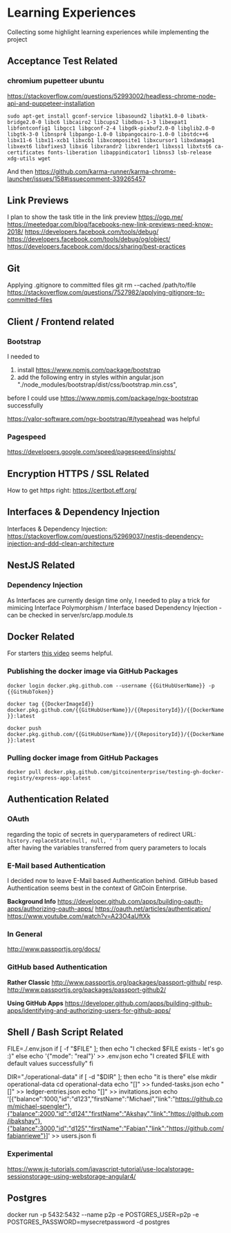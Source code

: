 # Learning Experiences

Collecting some highlight learning experiences while implementing the project

## Acceptance Test Related

### chromium pupetteer ubuntu

https://stackoverflow.com/questions/52993002/headless-chrome-node-api-and-puppeteer-installation

`sudo apt-get install gconf-service libasound2 libatk1.0-0 libatk-bridge2.0-0 libc6 libcairo2 libcups2 libdbus-1-3 libexpat1 libfontconfig1 libgcc1 libgconf-2-4 libgdk-pixbuf2.0-0 libglib2.0-0 libgtk-3-0 libnspr4 libpango-1.0-0 libpangocairo-1.0-0 libstdc++6 libx11-6 libx11-xcb1 libxcb1 libxcomposite1 libxcursor1 libxdamage1 libxext6 libxfixes3 libxi6 libxrandr2 libxrender1 libxss1 libxtst6 ca-certificates fonts-liberation libappindicator1 libnss3 lsb-release xdg-utils wget`

And then https://github.com/karma-runner/karma-chrome-launcher/issues/158#issuecomment-339265457


## Link Previews
I plan to show the task title in the link preview
https://ogp.me/
https://meetedgar.com/blog/facebooks-new-link-previews-need-know-2018/
https://developers.facebook.com/tools/debug/
https://developers.facebook.com/tools/debug/og/object/
https://developers.facebook.com/docs/sharing/best-practices



## Git
Applying .gitignore to committed files
git rm --cached /path/to/file
https://stackoverflow.com/questions/7527982/applying-gitignore-to-committed-files


## Client / Frontend related

### Bootstrap

I needed to

1. install https://www.npmjs.com/package/bootstrap
2. add the following entry in styles within angular.json
   "./node_modules/bootstrap/dist/css/bootstrap.min.css",

before I could use https://www.npmjs.com/package/ngx-bootstrap successfully

https://valor-software.com/ngx-bootstrap/#/typeahead was helpful

### Pagespeed

https://developers.google.com/speed/pagespeed/insights/

## Encryption HTTPS / SSL Related

How to get https right: https://certbot.eff.org/

## Interfaces & Dependency Injection
Interfaces & Dependency Injection: https://stackoverflow.com/questions/52969037/nestjs-dependency-injection-and-ddd-clean-architecture

## NestJS Related

### Dependency Injection

As Interfaces are currently design time only, I needed to play a trick for mimicing Interface Polymorphism / Interface based Dependency Injection - can be checked in server/src/app.module.ts

## Docker Related
For starters [this video](https://www.youtube.com/watch?v=CsWoMpK3EtE) seems helpful.

### Publishing the docker image via GitHub Packages
```docker login docker.pkg.github.com --username {{GitHubUserName}} -p {{GitHubToken}}```

```docker tag {{DockerImageId}} docker.pkg.github.com/{{GitHubUserName}}/{{RepositoryId}}/{{DockerName}}:latest```

```docker push docker.pkg.github.com/{{GitHubUserName}}/{{RepositoryId}}/{{DockerName}}:latest```

### Pulling docker image from GitHub Packages
```docker pull docker.pkg.github.com/gitcoinenterprise/testing-gh-docker-registry/express-app:latest```


## Authentication Related
### OAuth
regarding the topic of secrets in queryparameters of redirect URL:
```history.replaceState(null, null, ' ')```  
after having the variables transferred from query parameters to locals

### E-Mail based Authentication
I decided now to leave E-Mail based Authentication behind. GitHub based Authentication seems best in the context of GitCoin Enterprise.

**Background Info**
https://developer.github.com/apps/building-oauth-apps/authorizing-oauth-apps/
https://oauth.net/articles/authentication/
https://www.youtube.com/watch?v=A23O4aUftXk


### In General
http://www.passportjs.org/docs/

### GitHub based Authentication
**Rather Classic**
http://www.passportjs.org/packages/passport-github/ resp.
http://www.passportjs.org/packages/passport-github2/

**Using GitHub Apps**
https://developer.github.com/apps/building-github-apps/identifying-and-authorizing-users-for-github-apps/

## Shell / Bash Script Related

FILE=./.env.json
if [ -f "$FILE" ]; then
echo "I checked $FILE exists - let's go :)"
else
    echo '{"mode": "real"}' >> .env.json
    echo "I created $FILE with default values successfully"
fi


DIR="./operational-data"
if [ -d "$DIR" ]; then
  echo "it is there"
else
  mkdir operational-data
  cd operational-data
  echo "[]" >> funded-tasks.json
  echo "[]" >> ledger-entries.json
  echo "[]" >> invitations.json
  echo '[{"balance":1000,"id":"d123","firstName":"Michael","link":"https://github.com/michael-spengler"},{"balance":2000,"id":"d124","firstName":"Akshay","link":"https://github.com/ibakshay"},{"balance":3000,"id":"d125","firstName":"Fabian","link":"https://github.com/fabianriewe"}]' >> users.json
fi

### Experimental
https://www.js-tutorials.com/javascript-tutorial/use-localstorage-sessionstorage-using-webstorage-angular4/

## Postgres
docker run -p 5432:5432 --name p2p -e POSTGRES_USER=p2p -e POSTGRES_PASSWORD=mysecretpassword -d postgres